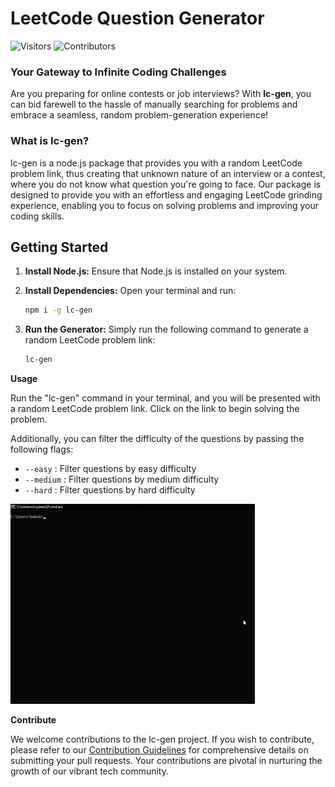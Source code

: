 # LeetCode Question Generator
![Visitors](https://api.visitorbadge.io/api/visitors?path=https%3A%2F%2Fgithub.com%2FAgnik7%2Fleetcode-question-generator&countColor=%23dce775)
![Contributors](https://img.shields.io/github/contributors/Agnik7/leetcode-question-generator?style=for-the-badge)
### Your Gateway to Infinite Coding Challenges

Are you preparing for online contests or job interviews? With **lc-gen**, you can bid farewell to the hassle of manually searching for problems and embrace a seamless, random problem-generation experience!

### What is lc-gen?

lc-gen is a node.js package that provides you with a random LeetCode problem link, thus creating that unknown nature of an interview or a contest, where you do not know what question you're going to face. Our package is designed to provide you with an effortless and engaging LeetCode grinding experience, enabling you to focus on solving problems and improving your coding skills.

## Getting Started

1.  **Install Node.js:** Ensure that Node.js is installed on your system.


2.  **Install Dependencies:** Open your terminal and run:
       ```bash
       npm i -g lc-gen
       ```

3. **Run the Generator:** Simply run the following command to generate a random LeetCode problem link:
   ```bash
   lc-gen
   ```

**Usage**

Run the "lc-gen" command in your terminal, and you will be presented with a random LeetCode problem link. Click on the link to begin solving the problem.

Additionally, you can filter the difficulty of the questions by passing the following flags:
- `--easy` : Filter questions by easy difficulty
- `--medium` : Filter questions by medium difficulty
- `--hard` : Filter questions by hard difficulty

![Sample Usage](assets/sample.gif)

**Contribute**

We welcome contributions to the lc-gen project. If you wish to contribute, please refer to our [Contribution Guidelines](https://github.com/Agnik7/leetcode-question-generator/blob/main/CONTRIBUTING.md) for comprehensive details on submitting your pull requests.
Your contributions are pivotal in nurturing the growth of our vibrant tech community.
